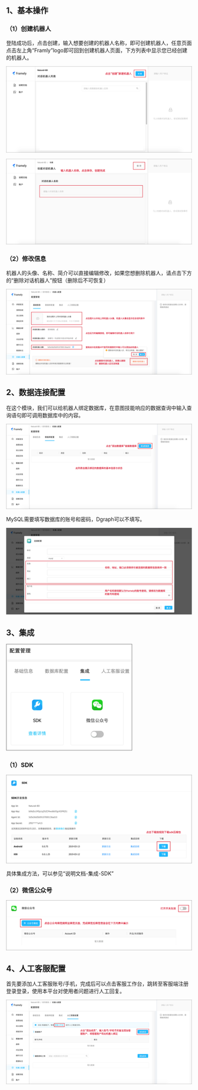 ## 1、基本操作

### （1）创建机器人

登陆成功后，点击创建，输入想要创建的机器人名称，即可创建机器人，任意页面点击左上角“Framly”logo即可回到创建机器人页面，下方列表中显示您已经创建的机器人。

![创建机器人1](创建机器人1.png)

![创建机器人2](创建机器人2.png)

### （2）修改信息

机器人的头像、名称、简介可以直接编辑修改，如果您想删除机器人，请点击下方的“删除对话机器人”按钮（删除后不可恢复）

![修改信息](修改信息.png)



## 2、数据连接配置

在这个模块，我们可以给机器人绑定数据库，在意图技能响应的数据查询中输入查询语句即可调用数据库中的内容。

![数据连接配置](数据连接配置.png)

MySQL需要填写数据库的账号和密码，Dgraph可以不填写。

![数据连接配置2](数据连接配置2.png)



## 3、集成

<img src="集成.png" alt="集成" style="zoom:50%;" />

### （1）SDK

![SDK](SDK.png)

具体集成方法，可以参见“说明文档-集成-SDK”

### （2）微信公众号

![公众号](公众号.png)



## 4、人工客服配置

首先要添加人工客服账号/手机，完成后可以点击客服工作台，跳转至客服端注册登录登录，使用本平台对使用者问题进行人工回复。

![人工客服](人工客服.png)